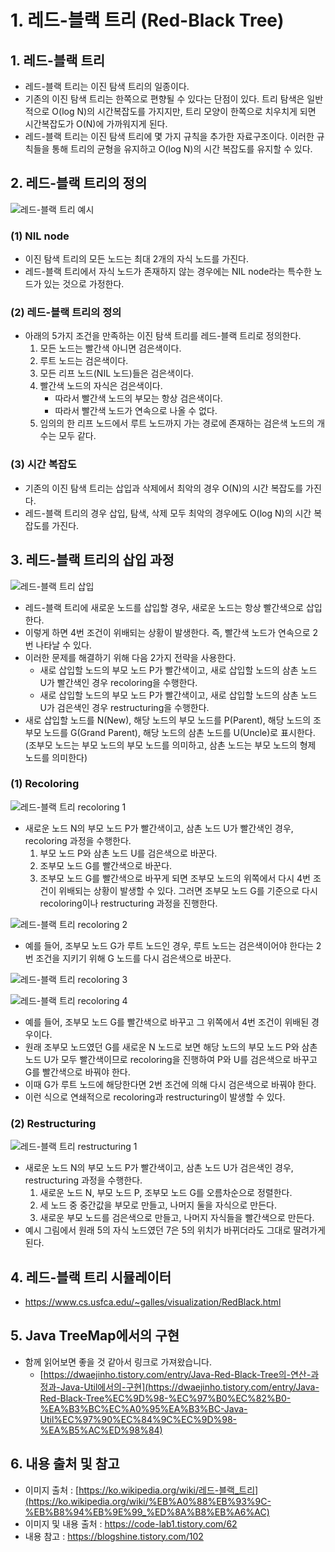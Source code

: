# 1. 레드-블랙 트리 (Red-Black Tree)

## 1. 레드-블랙 트리

- 레드-블랙 트리는 이진 탐색 트리의 일종이다.
- 기존의 이진 탐색 트리는 한쪽으로 편향될 수 있다는 단점이 있다. 트리 탐색은 일반적으로 O(log N)의 시간복잡도를 가지지만, 트리 모양이 한쪽으로 치우치게 되면 시간복잡도가 O(N)에 가까워지게 된다.
- 레드-블랙 트리는 이진 탐색 트리에 몇 가지 규칙을 추가한 자료구조이다. 이러한 규칙들을 통해 트리의 균형을 유지하고 O(log N)의 시간 복잡도를 유지할 수 있다.

## 2. 레드-블랙 트리의 정의

![레드-블랙 트리 예시](./img/red_black_tree_example.png)

### (1) NIL node

- 이진 탐색 트리의 모든 노드는 최대 2개의 자식 노드를 가진다.
- 레드-블랙 트리에서 자식 노드가 존재하지 않는 경우에는 NIL node라는 특수한 노드가 있는 것으로 가정한다.

### (2) 레드-블랙 트리의 정의

- 아래의 5가지 조건을 만족하는 이진 탐색 트리를 레드-블랙 트리로 정의한다.
    1. 모든 노드는 빨간색 아니면 검은색이다.
    2. 루트 노드는 검은색이다.
    3. 모든 리프 노드(NIL 노드)들은 검은색이다.
    4. 빨간색 노드의 자식은 검은색이다.
        - 따라서 빨간색 노드의 부모는 항상 검은색이다.
        - 따라서 빨간색 노드가 연속으로 나올 수 없다.
    5. 임의의 한 리프 노드에서 루트 노드까지 가는 경로에 존재하는 검은색 노드의 개수는 모두 같다.

### (3) 시간 복잡도

- 기존의 이진 탐색 트리는 삽입과 삭제에서 최악의 경우 O(N)의 시간 복잡도를 가진다.
- 레드-블랙 트리의 경우 삽입, 탐색, 삭제 모두 최악의 경우에도 O(log N)의 시간 복잡도를 가진다.

## 3. 레드-블랙 트리의 삽입 과정

![레드-블랙 트리 삽입](./img/red_black_tree_insert.png)

- 레드-블랙 트리에 새로운 노드를 삽입할 경우, 새로운 노드는 항상 빨간색으로 삽입한다.
- 이렇게 하면 4번 조건이 위배되는 상황이 발생한다. 즉, 빨간색 노드가 연속으로 2번 나타날 수 있다.
- 이러한 문제를 해결하기 위해 다음 2가지 전략을 사용한다.
    - 새로 삽입할 노드의 부모 노드 P가 빨간색이고, 새로 삽입할 노드의 삼촌 노드 U가 빨간색인 경우 recoloring을 수행한다.
    - 새로 삽입할 노드의 부모 노드 P가 빨간색이고, 새로 삽입할 노드의 삼촌 노드 U가 검은색인 경우 restructuring을 수행한다.
- 새로 삽입할 노드를 N(New), 해당 노드의 부모 노드를 P(Parent), 해당 노드의 조부모 노드를 G(Grand Parent), 해당 노드의 삼촌 노드를 U(Uncle)로 표시한다. (조부모 노드는 부모 노드의 부모 노드를 의미하고, 삼촌 노드는 부모 노드의 형제 노드를 의미한다)

### (1) Recoloring

![레드-블랙 트리 recoloring 1](./img/red_black_tree_recoloring_1.png)

- 새로운 노드 N의 부모 노드 P가 빨간색이고, 삼촌 노드 U가 빨간색인 경우, recoloring 과정을 수행한다.
    1. 부모 노드 P와 삼촌 노드 U를 검은색으로 바꾼다.
    2. 조부모 노드 G를 빨간색으로 바꾼다.
    3. 조부모 노드 G를 빨간색으로 바꾸게 되면 조부모 노드의 위쪽에서 다시 4번 조건이 위배되는 상황이 발생할 수 있다. 그러면 조부모 노드 G를 기준으로 다시 recoloring이나 restructuring 과정을 진행한다.

![레드-블랙 트리 recoloring 2](./img/red_black_tree_recoloring_2.png)

- 예를 들어, 조부모 노드 G가 루트 노드인 경우, 루트 노드는 검은색이어야 한다는 2번 조건을 지키기 위해 G 노드를 다시 검은색으로 바꾼다.

![레드-블랙 트리 recoloring 3](./img/red_black_tree_recoloring_3.png)

![레드-블랙 트리 recoloring 4](./img/red_black_tree_recoloring_4.png)

- 예를 들어, 조부모 노드 G를 빨간색으로 바꾸고 그 위쪽에서 4번 조건이 위배된 경우이다.
- 원래 조부모 노드였던 G를 새로운 N 노드로 보면 해당 노드의 부모 노드 P와 삼촌 노드 U가 모두 빨간색이므로 recoloring을 진행하여 P와 U를 검은색으로 바꾸고 G를 빨간색으로 바꿔야 한다.
- 이때 G가 루트 노드에 해당한다면 2번 조건에 의해 다시 검은색으로 바꿔야 한다.
- 이런 식으로 연쇄적으로 recoloring과 restructuring이 발생할 수 있다.

### (2) Restructuring

![레드-블랙 트리 restructuring 1](./img/red_black_tree_restructuring_1.png)

- 새로운 노드 N의 부모 노드 P가 빨간색이고, 삼촌 노드 U가 검은색인 경우, restructuring 과정을 수행한다.
    1. 새로운 노드 N, 부모 노드 P, 조부모 노드 G를 오름차순으로 정렬한다.
    2. 세 노드 중 중간값을 부모로 만들고, 나머지 둘을 자식으로 만든다.
    3. 새로운 부모 노드를 검은색으로 만들고, 나머지 자식들을 빨간색으로 만든다.
- 예시 그림에서 원래 5의 자식 노드였던 7은 5의 위치가 바뀌더라도 그대로 딸려가게 된다.

## 4. 레드-블랙 트리 시뮬레이터

- https://www.cs.usfca.edu/~galles/visualization/RedBlack.html

## 5. Java TreeMap에서의 구현

- 함께 읽어보면 좋을 것 같아서 링크로 가져왔습니다.
    - [https://dwaejinho.tistory.com/entry/Java-Red-Black-Tree의-연산-과정과-Java-Util에서의-구현](https://dwaejinho.tistory.com/entry/Java-Red-Black-Tree%EC%9D%98-%EC%97%B0%EC%82%B0-%EA%B3%BC%EC%A0%95%EA%B3%BC-Java-Util%EC%97%90%EC%84%9C%EC%9D%98-%EA%B5%AC%ED%98%84)

## 6. 내용 출처 및 참고

- 이미지 출처 : [https://ko.wikipedia.org/wiki/레드-블랙_트리](https://ko.wikipedia.org/wiki/%EB%A0%88%EB%93%9C-%EB%B8%94%EB%9E%99_%ED%8A%B8%EB%A6%AC)
- 이미지 및 내용 출처 : https://code-lab1.tistory.com/62
- 내용 참고 : https://blogshine.tistory.com/102

